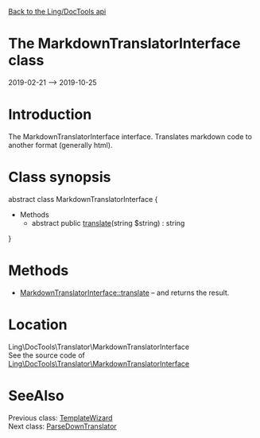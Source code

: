 [Back to the Ling/DocTools api](https://github.com/lingtalfi/DocTools/blob/master/doc/api/Ling/DocTools.md)



The MarkdownTranslatorInterface class
================
2019-02-21 --> 2019-10-25






Introduction
============

The MarkdownTranslatorInterface interface.
Translates markdown code to another format (generally html).



Class synopsis
==============


abstract class <span class="pl-k">MarkdownTranslatorInterface</span>  {

- Methods
    - abstract public [translate](https://github.com/lingtalfi/DocTools/blob/master/doc/api/Ling/DocTools/Translator/MarkdownTranslatorInterface/translate.md)(string $string) : string

}






Methods
==============

- [MarkdownTranslatorInterface::translate](https://github.com/lingtalfi/DocTools/blob/master/doc/api/Ling/DocTools/Translator/MarkdownTranslatorInterface/translate.md) &ndash; and returns the result.





Location
=============
Ling\DocTools\Translator\MarkdownTranslatorInterface<br>
See the source code of [Ling\DocTools\Translator\MarkdownTranslatorInterface](https://github.com/lingtalfi/DocTools/blob/master/Translator/MarkdownTranslatorInterface.php)



SeeAlso
==============
Previous class: [TemplateWizard](https://github.com/lingtalfi/DocTools/blob/master/doc/api/Ling/DocTools/TemplateWizard/TemplateWizard.md)<br>Next class: [ParseDownTranslator](https://github.com/lingtalfi/DocTools/blob/master/doc/api/Ling/DocTools/Translator/ParseDownTranslator.md)<br>
